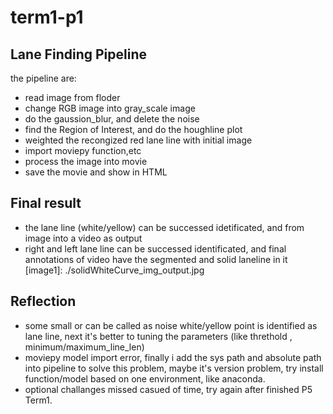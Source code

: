 # term1-p1



## Lane Finding Pipeline
the pipeline are:
- read image from floder
- change RGB image into gray_scale image
- do the gaussion_blur, and delete the noise
- find the Region of Interest, and do the houghline plot
- weighted the recongized red lane line with initial image
- import moviepy function,etc
- process the image into movie
- save the movie and show in HTML

## Final result
- the lane line (white/yellow) can be successed idetificated, and from image into a video as output
- right and left lane line can be successed identificated, and final annotations of video have the segmented and solid laneline in it
[image1]: ./solidWhiteCurve_img_output.jpg 


## Reflection
  - some small or can be called as noise white/yellow point is identified as lane line, next it's better to tuning the parameters (like threthold , minimum/maximum_line_len)
  - moviepy model import error, finally i add the sys path and absolute path into pipeline to solve this problem, maybe it's version problem, try install function/model based on one environment, like anaconda.
  - optional challanges missed casued of time, try again after finished P5 Term1.
 
